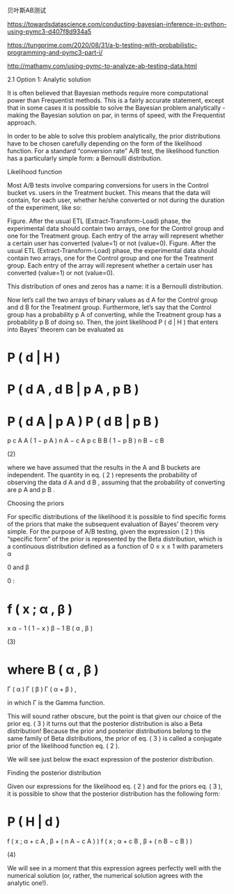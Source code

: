 贝叶斯AB测试

https://towardsdatascience.com/conducting-bayesian-inference-in-python-using-pymc3-d407f8d934a5

https://tungprime.com/2020/08/31/a-b-testing-with-probabilistic-programming-and-pymc3-part-i/

http://mathamy.com/using-pymc-to-analyze-ab-testing-data.html


2.1 Option 1: Analytic solution


It is often believed that Bayesian methods require more computational power than Frequentist methods. This is a fairly accurate statement, except that in some cases it is possible to solve the Bayesian problem analytically - making the Bayesian solution on par, in terms of speed, with the Frequentist approach.

In order to be able to solve this problem analytically, the prior distributions have to be chosen carefully depending on the form of the likelihood function. For a standard “conversion rate” A/B test, the likelihood function has a particularly simple form: a Bernoulli distribution.

Likelihood function

Most A/B tests involve comparing conversions for users in the Control bucket vs. users in the Treatment bucket. This means that the data will contain, for each user, whether he/she converted or not during the duration of the experiment, like so:


Figure. After the usual ETL (Extract-Transform-Load) phase, the experimental data should contain two arrays, one for the Control group and one for the Treatment group. Each entry of the array will represent whether a certain user has converted (value=1) or not (value=0).
Figure. After the usual ETL (Extract-Transform-Load) phase, the experimental data should contain two arrays, one for the Control group and one for the Treatment group. Each entry of the array will represent whether a certain user has converted (value=1) or not (value=0).


This distribution of ones and zeros has a name: it is a Bernoulli distribution.

Now let’s call the two arrays of binary values as 
d
A
 for the Control group and 
d
B
 for the Treatment group. Furthermore, let’s say that the Control group has a probability 
p
A
 of converting, while the Treatment group has a probability 
p
B
 of doing so. Then, the joint likelihood 
P
(
d
|
H
)
 that enters into Bayes’ theorem can be evaluated as

P
(
d
|
H
)
=
P
(
d
A
,
d
B
|
p
A
,
p
B
)
=
P
(
d
A
|
p
A
)
P
(
d
B
|
p
B
)
=
p
c
A
A
(
1
−
p
A
)
n
A
−
c
A
p
c
B
B
(
1
−
p
B
)
n
B
−
c
B
  
(2)
 

where we have assumed that the results in the A and B buckets are independent. The quantity in eq. (
2
) represents the probability of observing the data 
d
A
 and 
d
B
, assuming that the probability of converting are 
p
A
 and 
p
B
.

Choosing the priors


For specific distributions of the likelihood it is possible to find specific forms of the priors that make the subsequent evaluation of Bayes’ theorem very simple. For the purpose of A/B testing, given the expression (
2
) this “specific form” of the prior is represented by the Beta distribution, which is a continuous distribution defined as a function of 
0
≤
x
≤
1
 with parameters 
α
>
0
 and 
β
>
0
:

f
(
x
;
α
,
β
)
=
x
α
−
1
(
1
−
x
)
β
−
1
B
(
α
,
β
)
  
(3)
 

where
B
(
α
,
β
)
=
Γ
(
α
)
Γ
(
β
)
Γ
(
α
+
β
)
,

in which 
Γ
 is the Gamma function.

This will sound rather obscure, but the point is that given our choice of the prior eq. (
3
) it turns out that the posterior distribution is also a Beta distribution! Because the prior and posterior distributions belong to the same family of Beta distributions, the prior of eq. (
3
) is called a conjugate prior of the likelihood function eq. (
2
).

We will see just below the exact expression of the posterior distribution.

Finding the posterior distribution

Given our expressions for the likelihood eq. (
2
) and for the priors eq. (
3
), it is possible to show that the posterior distribution has the following form:

P
(
H
|
d
)
=
f
(
x
;
α
+
c
A
,
β
+
(
n
A
−
c
A
)
)
f
(
x
;
α
+
c
B
,
β
+
(
n
B
−
c
B
)
)
  
(4)
 

We will see in a moment that this expression agrees perfectly well with the numerical solution (or, rather, the numerical solution agrees with the analytic one!).

